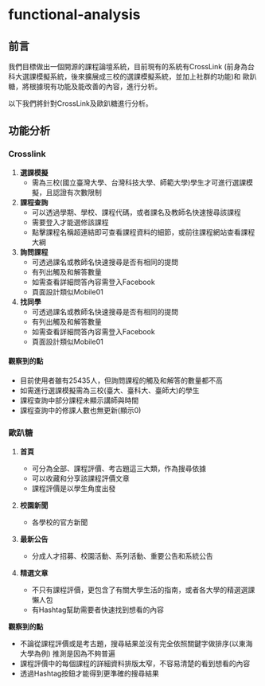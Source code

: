 # functional-analysis

## 前言
我們目標做出一個開源的課程論壇系統，目前現有的系統有CrossLink
(前身為台科大選課模擬系統，後來擴展成三校的選課模擬系統，並加上社群的功能)和
歐趴糖，將根據現有功能及能改善的內容，進行分析。

以下我們將針對CrossLink及歐趴糖進行分析。

## 功能分析
### Crosslink
1. **選課模擬**
    - 需為三校(國立臺灣大學、台灣科技大學、師範大學)學生才可進行選課模擬，且認證有次數限制
2. **課程查詢**
    - 可以透過學期、學校、課程代碼，或者課名及教師名快速搜尋該課程
    - 需要登入才能選修該課程
    - 點擊課程名稱超連結即可查看課程資料的細節，或前往課程網站查看課程大綱
3. **詢問課程**
    - 可透過課名或教師名快速搜尋是否有相同的提問
	- 有列出觸及和解答數量
	- 如需查看詳細問答內容需登入Facebook
	- 頁面設計類似Mobile01
4. **找同學**
	- 可透過課名或教師名快速搜尋是否有相同的提問
	- 有列出觸及和解答數量
	- 如需查看詳細問答內容需登入Facebook
	- 頁面設計類似Mobile01

#### 觀察到的點
- 目前使用者雖有25435人，但詢問課程的觸及和解答的數量都不高
- 如需進行選課模擬需為三校(臺大、臺科大、臺師大)的學生
- 課程查詢中部分課程未顯示講師與時間
- 課程查詢中的修課人數也無更新(顯示0)

### 歐趴糖
1. **首頁**
    - 可分為全部、課程評價、考古題這三大類，作為搜尋依據
	- 可以收藏和分享該課程評價文章
	- 課程評價是以學生角度出發

2. **校園新聞**
    - 各學校的官方新聞
3. **最新公告**
    - 分成人才招募、校園活動、系列活動、重要公告和系統公告
4. **精選文章**
	- 不只有課程評價，更包含了有關大學生活的指南，或者各大學的精選選課懶人包
    - 有Hashtag幫助需要者快速找到想看的內容


**觀察到的點**
- 不論從課程評價或是考古題，搜尋結果並沒有完全依照關鍵字做排序(以東海大學為例) 推測是因為不夠普遍
- 課程評價中的每個課程的詳細資料排版太窄，不容易清楚的看到想看的內容
- 透過Hashtag按鈕才能得到更準確的搜尋結果

